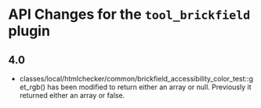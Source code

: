 # API Changes for the `tool_brickfield` plugin

## 4.0

- classes/local/htmlchecker/common/brickfield_accessibility_color_test::get_rgb() has been modified to return either an
  array or null. Previously it returned either an array or false.
